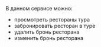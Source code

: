 В данном сервисе можно:

  * просмотреть рестораны тура
  * забронировать ресторан в туре
  * удалить бронь ресторана
  * изменить бронь ресторана